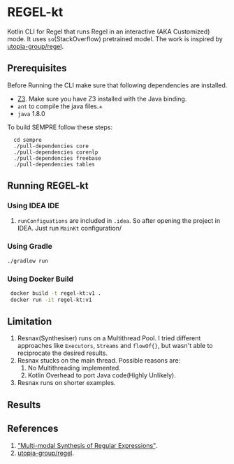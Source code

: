 # REGEL-kt

Kotlin CLI for Regel  that runs Regel in an interactive (AKA Customized) mode. It uses `so`(StackOverflow) pretrained model. The work is inspired by [utopia-group/regel](https://github.com/utopia-group/regel/). 

## Prerequisites

Before Running the CLI make sure that following dependencies are installed. 

- [Z3](https://github.com/Z3Prover/z3). Make sure you have Z3 installed with the Java binding.
- `ant` to compile the java files.+
- `java` 1.8.0

To build SEMPRE follow these steps:
```shell
  cd sempre
  ./pull-dependencies core
  ./pull-dependencies corenlp
  ./pull-dependencies freebase
  ./pull-dependencies tables
```

## Running REGEL-kt
### Using IDEA IDE
1. `runConfiguations` are included in `.idea`. So after opening the project in IDEA. Just run `MainKt` configuration/

### Using Gradle
```bash
./gradlew run
```

### Using Docker Build

```bash
 docker build -t regel-kt:v1 .
 docker run -it regel-kt:v1
 ```
 
## Limitation
1. Resnax(Synthesiser) runs on a Multithread Pool. I tried different approaches like `Executors`, `Streams` and `flowOf{}`, but wasn't able to reciprocate the desired results. 
2. Resnax stucks on the main thread. Possible reasons are:
   1. No Multithreading implemented.
   2. Kotlin Overhead to port Java code(Highly Unlikely).
3. Resnax runs on shorter examples.

## Results

## References
1. ["Multi-modal Synthesis of Regular Expressions"](https://arxiv.org/abs/1908.03316).
2. [utopia-group/regel](https://github.com/utopia-group/regel/). 
